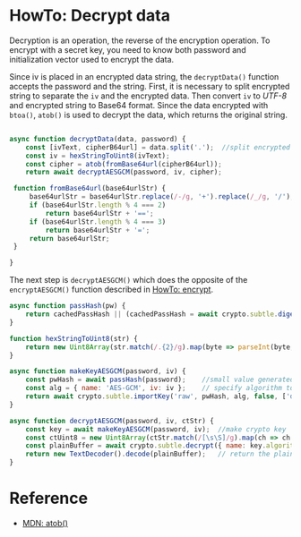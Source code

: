 # HowTo: Decrypt data
  
Decryption is an operation, the reverse of the encryption operation. To encrypt with a secret key, you need to know both password and initialization vector used to encrypt the data.
  
Since iv is placed in an encrypted data string, the `decryptData()` function accepts the password and the string.
First, it is necessary to split encrypted string to separate the `iv` and the encrypted data. Then convert `iv` to _UTF-8_ and encrypted string to Base64 format. Since the data encrypted with `btoa()`, `atob()` is used to decrypt the data, which returns the original string.
```javascript

async function decryptData(data, password) {
    const [ivText, cipherB64url] = data.split('.');  //split encrypted data to get iv and cipher
    const iv = hexStringToUint8(ivText);
    const cipher = atob(fromBase64url(cipherB64url));
    return await decryptAESGCM(password, iv, cipher);

 function fromBase64url(base64urlStr) {
     base64urlStr = base64urlStr.replace(/-/g, '+').replace(/_/g, '/');
     if (base64urlStr.length % 4 === 2)
         return base64urlStr + '==';
     if (base64urlStr.length % 4 === 3)
         return base64urlStr + '=';
     return base64urlStr;
 }

}
```
The next step is `decryptAESGCM()` which does the opposite of the `encryptAESGCM()` function described in [HowTo: encrypt](HowTo_encrypt.md).
  
```javascript
async function passHash(pw) {
    return cachedPassHash || (cachedPassHash = await crypto.subtle.digest('SHA-256', new TextEncoder().encode(pw)));
}

function hexStringToUint8(str) {
    return new Uint8Array(str.match(/.{2}/g).map(byte => parseInt(byte, 16)));
}

async function makeKeyAESGCM(password, iv) {
    const pwHash = await passHash(password);    //small value generated by a hash function from a whole message
    const alg = { name: 'AES-GCM', iv: iv };    // specify algorithm to use
    return await crypto.subtle.importKey('raw', pwHash, alg, false, ['decrypt', 'encrypt']);  //make crypto key
}

async function decryptAESGCM(password, iv, ctStr) {
    const key = await makeKeyAESGCM(password, iv);  //make crypto key 
    const ctUint8 = new Uint8Array(ctStr.match(/[\s\S]/g).map(ch => ch.charCodeAt(0))); // ciphertext as Uint8Array
    const plainBuffer = await crypto.subtle.decrypt({ name: key.algorithm.name, iv: iv }, key, ctUint8); // decrypt ciphertext using key
    return new TextDecoder().decode(plainBuffer);   // return the plaintext
}
```

# Reference

* [MDN: atob()](https://developer.mozilla.org/en-US/docs/Web/API/WindowOrWorkerGlobalScope/atob)






